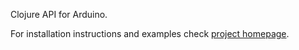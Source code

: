 Clojure API for Arduino.

For installation instructions and examples check [project
homepage](http://nakkaya.com/clodiuno.html).
